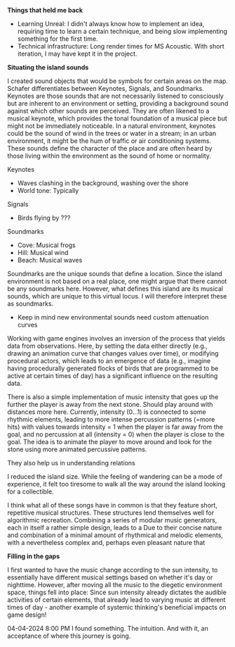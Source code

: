 **Things that held me back**
- Learning Unreal: I didn't always know how to implement an idea, requiring time to learn a certain technique, and being slow implementing something for the first time.
- Technical infrastructure: Long render times for MS Acoustic. With short iteration, I may have kept it in the project.

**Situating the island sounds**

I created sound objects that would be symbols for certain areas on the map.
Schafer differentiates between Keynotes, Signals, and Soundmarks. Keynotes are those sounds that are not necessarily listened to consciously but are inherent to an environment or setting, providing a background sound against which other sounds are perceived. They are often likened to a musical keynote, which provides the tonal foundation of a musical piece but might not be immediately noticeable. In a natural environment, keynotes could be the sound of wind in the trees or water in a stream; in an urban environment, it might be the hum of traffic or air conditioning systems. These sounds define the character of the place and are often heard by those living within the environment as the sound of home or normality.

Keynotes
- Waves clashing in the background, washing over the shore
- World tone: Typically

Signals
- Birds flying by ???

Soundmarks
- Cove: Musical frogs
- Hill: Musical wind
- Beach: Musical waves

Soundmarks are the unique sounds that define a location. Since the island environment is not based on a real place, one might argue that there cannot be any soundmarks here.
However, what defines this island are its musical sounds, which are unique to this virtual locus. I will therefore interpret these as soundmarks.


- Keep in mind new environmental sounds need custom attenuation curves



Working with game engines involves an inversion of the process that yields data from observations. Here, by setting the data either directly (e.g., drawing an animation curve that changes values over time), or modifying procedural actors, which leads to an emergence of data (e.g., imagine having procedurally generated flocks of birds that are programmed to be active at certain times of day) has a significant influence on the resulting data.


There is also a simple implementation of music intensity that goes up the further the player is away from the next stone. Should play around with distances more here. Currently, intensity (0...1) is connected to some rhythmic elements, leading to more intense percussion patterns (=more hits) with values towards intensity = 1 when the player is far away from the goal, and no percussion at all (intensity = 0) when the player is close to the goal. The idea is to animate the player to move around and look for the stone using more animated percussive patterns.

They also help us in understanding relations



I reduced the island size. While the feeling of wandering can be a mode of experience, it felt too tiresome to walk all the way around the island looking for a collectible. 



I think what all of these songs have in common is that they feature short, repetitive musical structures. These structures lend themselves well for algorithmic recreation. Combining a series of modular music generators, each in itself a rather simple design, leads to a  Due to their concise nature and combination of a minimal amount of rhythmical and melodic elements, with a nevertheless complex and, perhaps even pleasant nature that 

**Filling in the gaps**

I first wanted to have the music change according to the sun intensity, to essentially have different musical settings based on whether it's day or nighttime. However, after moving all the music to the diegetic environment space, things fell into place: Since sun intensity already dictates the audible activities of certain elements, that already lead to varying music at different times of day - another example of systemic thinking's beneficial impacts on game design!



04-04-2024 8:00 PM
I found something. The intuition. And with it, an acceptance of where this journey is going.